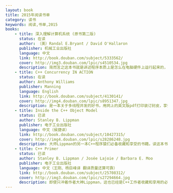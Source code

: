```yaml
---
layout: book
title: 2015年阅读书单
category: 读书
keywords: 阅读,书单,2015
books: 
    - title: 深入理解计算机系统 (原书第二版)
      status: 在读
      author: （美）Randal E.Bryant / David O'Hallaron 
      publisher: 机械工业出版社
      language: 中文
      link: http://book.douban.com/subject/5333562/
      cover: http://img3.douban.com/lpic/s4510534.jpg
      description: 简而言之这本书就是讲述程序本质上是怎么在电脑硬件上运行起来的，程序是怎么使用操作系统的资源的，所以英文名字面上是程序猿眼中的操作系统。由于本科专业是电子信息科学，所以书中关于硬件及片上资源的描述还算手到擒来，享受中。
    - title: C++ Concurrency IN ACTION
      status: 在读
      author: Anthony Williams
      publisher: Manning 
      language: English
      link: http://book.douban.com/subject/4130141/
      cover: http://img4.douban.com/lpic/s8951347.jpg
      description: 是一本关于多线程并发的好书，用网上的英文版pdf打印装订封皮，享受中。
    - title: Inside the C++ Object Model
      status: 已读
      author: Stanley B. Lippman
      publisher: 电子工业出版社
      language: 中文（侯捷译）
      link: http://book.douban.com/subject/10427315/
      cover: http://img4.douban.com/lpic/s28286248.jpg
      description: 大师Lippman的另一本C++程序猿们必备收藏和享受的书籍。读这本书时再次感受到了当初读Effective C++时的那种一读不可收拾的欢喜。此书主要分析和讲述了C++面向对象的各种特性的实现原理，C++代码框架设计者不可不读的书。
    - title: C++ Primer 
      status: 已读
      author: Stanley B. Lippman / Josée Lajoie / Barbara E. Moo 
      publisher: 电子工业出版社
      language: 中文（王刚、杨巨峰译 翻译质量还算可靠）
      link: http://book.douban.com/subject/25708312/
      cover: http://img3.douban.com/lpic/s27294664.jpg
      description: 即使只冲着作者大神Lippman，这也已经是C++工作者收藏和享用的必备书籍了。这本书之前已买过第四版，为了学习C++11便再买了第五版，认真的看完了一遍。对于基础薄弱的人，这是一本打基础的好书，对于想学习C++11新特性的人，lambda表达式、智能指针、正则表达式库、auto类型指示符之类的新特性决不能错过。
---
```


<!--
    - title: 
      status: 已读-在读-未读
      author: 
      publisher: 
      language: 
      link: 
      cover: 
      description: 
-->
